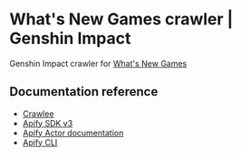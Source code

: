 # What's New Games crawler | Genshin Impact

Genshin Impact crawler for [What's New Games](https://whatsnew.games/)

## Documentation reference

- [Crawlee](https://crawlee.dev)
- [Apify SDK v3](https://sdk.apify.com)
- [Apify Actor documentation](https://docs.apify.com/actor)
- [Apify CLI](https://docs.apify.com/cli)
